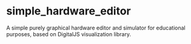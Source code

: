 # simple_hardware_editor

A simple purely graphical hardware editor and simulator for educational purposes, based on DigitalJS visualization library.
